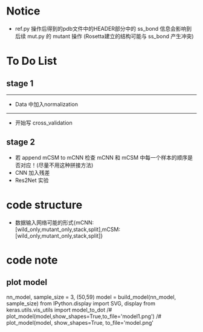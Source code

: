 # Notice
* ref.py 操作后得到的pdb文件中的HEADER部分中的 ss_bond 信息会影响到后续 mut.py 的 mutant 操作 (Rosetta建立的结构可能与 ss_bond 产生冲突)

# To Do List
## stage 1
***
* Data 中加入normalization
***
* 开始写 cross_validation
## stage 2
* 若 append mCSM to mCNN 检查 mCNN 和 mCSM 中每一个样本的顺序是否对应！(尽量不用这种拼接方法)
* CNN 加入残差
* Res2Net 实验

# code structure
* 数据输入网络可能的形式{mCNN:[wild_only,mutant_only,stack,split],mCSM:[wild_only,mutant_only,stack,split]}


# code note
## plot model
nn_model, sample_size = 3, (50,59)
model = build_model(nn_model, sample_size)
from IPython.display import SVG, display
from keras.utils.vis_utils import model_to_dot
/# plot_model(model,show_shapes=True,to_file='model1.png')
/# plot_model(model, show_shapes=True, to_file='model.png'

